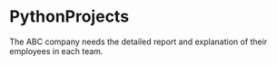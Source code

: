 # PythonProjects
The ABC company needs the detailed report and explanation of their employees in each team.
